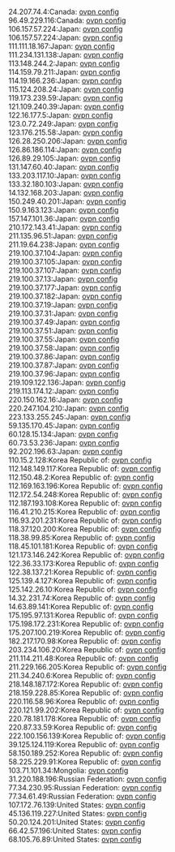 24.207.74.4:Canada: [ovpn config](vpn/24_207_74_4.ovpn)  
96.49.229.116:Canada: [ovpn config](vpn/96_49_229_116.ovpn)  
106.157.57.224:Japan: [ovpn config](vpn/106_157_57_224.ovpn)  
106.157.57.224:Japan: [ovpn config](vpn/106_157_57_224.ovpn)  
111.111.18.167:Japan: [ovpn config](vpn/111_111_18_167.ovpn)  
111.234.131.138:Japan: [ovpn config](vpn/111_234_131_138.ovpn)  
113.148.244.2:Japan: [ovpn config](vpn/113_148_244_2.ovpn)  
114.159.79.211:Japan: [ovpn config](vpn/114_159_79_211.ovpn)  
114.19.166.236:Japan: [ovpn config](vpn/114_19_166_236.ovpn)  
115.124.208.24:Japan: [ovpn config](vpn/115_124_208_24.ovpn)  
119.173.239.59:Japan: [ovpn config](vpn/119_173_239_59.ovpn)  
121.109.240.39:Japan: [ovpn config](vpn/121_109_240_39.ovpn)  
122.16.177.5:Japan: [ovpn config](vpn/122_16_177_5.ovpn)  
123.0.72.249:Japan: [ovpn config](vpn/123_0_72_249.ovpn)  
123.176.215.58:Japan: [ovpn config](vpn/123_176_215_58.ovpn)  
126.28.250.206:Japan: [ovpn config](vpn/126_28_250_206.ovpn)  
126.86.186.114:Japan: [ovpn config](vpn/126_86_186_114.ovpn)  
126.89.29.105:Japan: [ovpn config](vpn/126_89_29_105.ovpn)  
131.147.60.40:Japan: [ovpn config](vpn/131_147_60_40.ovpn)  
133.203.117.10:Japan: [ovpn config](vpn/133_203_117_10.ovpn)  
133.32.180.103:Japan: [ovpn config](vpn/133_32_180_103.ovpn)  
14.132.168.203:Japan: [ovpn config](vpn/14_132_168_203.ovpn)  
150.249.40.201:Japan: [ovpn config](vpn/150_249_40_201.ovpn)  
150.9.163.123:Japan: [ovpn config](vpn/150_9_163_123.ovpn)  
157.147.101.36:Japan: [ovpn config](vpn/157_147_101_36.ovpn)  
210.172.143.41:Japan: [ovpn config](vpn/210_172_143_41.ovpn)  
211.135.96.51:Japan: [ovpn config](vpn/211_135_96_51.ovpn)  
211.19.64.238:Japan: [ovpn config](vpn/211_19_64_238.ovpn)  
219.100.37.104:Japan: [ovpn config](vpn/219_100_37_104.ovpn)  
219.100.37.105:Japan: [ovpn config](vpn/219_100_37_105.ovpn)  
219.100.37.107:Japan: [ovpn config](vpn/219_100_37_107.ovpn)  
219.100.37.13:Japan: [ovpn config](vpn/219_100_37_13.ovpn)  
219.100.37.177:Japan: [ovpn config](vpn/219_100_37_177.ovpn)  
219.100.37.182:Japan: [ovpn config](vpn/219_100_37_182.ovpn)  
219.100.37.19:Japan: [ovpn config](vpn/219_100_37_19.ovpn)  
219.100.37.31:Japan: [ovpn config](vpn/219_100_37_31.ovpn)  
219.100.37.49:Japan: [ovpn config](vpn/219_100_37_49.ovpn)  
219.100.37.51:Japan: [ovpn config](vpn/219_100_37_51.ovpn)  
219.100.37.55:Japan: [ovpn config](vpn/219_100_37_55.ovpn)  
219.100.37.58:Japan: [ovpn config](vpn/219_100_37_58.ovpn)  
219.100.37.86:Japan: [ovpn config](vpn/219_100_37_86.ovpn)  
219.100.37.87:Japan: [ovpn config](vpn/219_100_37_87.ovpn)  
219.100.37.96:Japan: [ovpn config](vpn/219_100_37_96.ovpn)  
219.109.122.136:Japan: [ovpn config](vpn/219_109_122_136.ovpn)  
219.113.174.12:Japan: [ovpn config](vpn/219_113_174_12.ovpn)  
220.150.162.16:Japan: [ovpn config](vpn/220_150_162_16.ovpn)  
220.247.104.210:Japan: [ovpn config](vpn/220_247_104_210.ovpn)  
223.133.255.245:Japan: [ovpn config](vpn/223_133_255_245.ovpn)  
59.135.170.45:Japan: [ovpn config](vpn/59_135_170_45.ovpn)  
60.128.15.134:Japan: [ovpn config](vpn/60_128_15_134.ovpn)  
60.73.53.236:Japan: [ovpn config](vpn/60_73_53_236.ovpn)  
92.202.196.63:Japan: [ovpn config](vpn/92_202_196_63.ovpn)  
110.15.2.128:Korea Republic of: [ovpn config](vpn/110_15_2_128.ovpn)  
112.148.149.117:Korea Republic of: [ovpn config](vpn/112_148_149_117.ovpn)  
112.150.48.2:Korea Republic of: [ovpn config](vpn/112_150_48_2.ovpn)  
112.169.163.196:Korea Republic of: [ovpn config](vpn/112_169_163_196.ovpn)  
112.172.54.248:Korea Republic of: [ovpn config](vpn/112_172_54_248.ovpn)  
112.187.193.108:Korea Republic of: [ovpn config](vpn/112_187_193_108.ovpn)  
116.41.210.215:Korea Republic of: [ovpn config](vpn/116_41_210_215.ovpn)  
116.93.201.231:Korea Republic of: [ovpn config](vpn/116_93_201_231.ovpn)  
118.37.120.200:Korea Republic of: [ovpn config](vpn/118_37_120_200.ovpn)  
118.38.99.85:Korea Republic of: [ovpn config](vpn/118_38_99_85.ovpn)  
118.45.101.181:Korea Republic of: [ovpn config](vpn/118_45_101_181.ovpn)  
121.173.146.242:Korea Republic of: [ovpn config](vpn/121_173_146_242.ovpn)  
122.36.33.173:Korea Republic of: [ovpn config](vpn/122_36_33_173.ovpn)  
122.38.137.21:Korea Republic of: [ovpn config](vpn/122_38_137_21.ovpn)  
125.139.4.127:Korea Republic of: [ovpn config](vpn/125_139_4_127.ovpn)  
125.142.26.10:Korea Republic of: [ovpn config](vpn/125_142_26_10.ovpn)  
14.32.231.74:Korea Republic of: [ovpn config](vpn/14_32_231_74.ovpn)  
14.63.89.141:Korea Republic of: [ovpn config](vpn/14_63_89_141.ovpn)  
175.195.97.131:Korea Republic of: [ovpn config](vpn/175_195_97_131.ovpn)  
175.198.172.231:Korea Republic of: [ovpn config](vpn/175_198_172_231.ovpn)  
175.207.100.219:Korea Republic of: [ovpn config](vpn/175_207_100_219.ovpn)  
182.217.170.98:Korea Republic of: [ovpn config](vpn/182_217_170_98.ovpn)  
203.234.106.20:Korea Republic of: [ovpn config](vpn/203_234_106_20.ovpn)  
211.114.211.48:Korea Republic of: [ovpn config](vpn/211_114_211_48.ovpn)  
211.229.166.205:Korea Republic of: [ovpn config](vpn/211_229_166_205.ovpn)  
211.34.240.6:Korea Republic of: [ovpn config](vpn/211_34_240_6.ovpn)  
218.148.187.172:Korea Republic of: [ovpn config](vpn/218_148_187_172.ovpn)  
218.159.228.85:Korea Republic of: [ovpn config](vpn/218_159_228_85.ovpn)  
220.116.58.96:Korea Republic of: [ovpn config](vpn/220_116_58_96.ovpn)  
220.121.99.202:Korea Republic of: [ovpn config](vpn/220_121_99_202.ovpn)  
220.78.181.178:Korea Republic of: [ovpn config](vpn/220_78_181_178.ovpn)  
220.87.33.59:Korea Republic of: [ovpn config](vpn/220_87_33_59.ovpn)  
222.100.156.139:Korea Republic of: [ovpn config](vpn/222_100_156_139.ovpn)  
39.125.124.119:Korea Republic of: [ovpn config](vpn/39_125_124_119.ovpn)  
58.150.189.252:Korea Republic of: [ovpn config](vpn/58_150_189_252.ovpn)  
58.225.229.91:Korea Republic of: [ovpn config](vpn/58_225_229_91.ovpn)  
103.71.101.34:Mongolia: [ovpn config](vpn/103_71_101_34.ovpn)  
31.220.188.196:Russian Federation: [ovpn config](vpn/31_220_188_196.ovpn)  
77.34.230.95:Russian Federation: [ovpn config](vpn/77_34_230_95.ovpn)  
77.34.61.49:Russian Federation: [ovpn config](vpn/77_34_61_49.ovpn)  
107.172.76.139:United States: [ovpn config](vpn/107_172_76_139.ovpn)  
45.136.119.227:United States: [ovpn config](vpn/45_136_119_227.ovpn)  
50.20.124.201:United States: [ovpn config](vpn/50_20_124_201.ovpn)  
66.42.57.196:United States: [ovpn config](vpn/66_42_57_196.ovpn)  
68.105.76.89:United States: [ovpn config](vpn/68_105_76_89.ovpn)  
